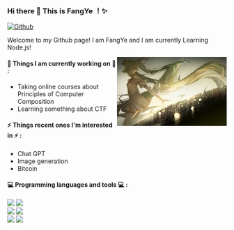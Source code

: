 ### Hi there 👋 This is FangYe ！✨ 
 
 
[![Github](https://img.shields.io/badge/-Github-000?style=flat&logo=Github&logoColor=white)](https://github.com/zhanglina94)
 
Welcome to my Github page! I am FangYe and I am currently Learning Node.js!  


<img align="right" alt="img" src="https://github.com/YHDGD5/YHDGD5/blob/main/Image/11.jpg" width="50%" height="auto" />
 
 
#### 🌱 Things I am currently working on 🌱 : 
- Taking online courses about Principles of Computer Composition 
- Learning something about CTF
 
 
#### ⚡ Things recent ones I'm interested in ⚡ : 
- Chat GPT
- Image generation
- Bitcoin

#### :computer: Programming languages and tools :computer: : 
<p>
<code><img width="10%" src="https://www.vectorlogo.zone/logos/ubuntu/ubuntu-ar21.svg"></code>
<code><img width="10%" src="https://www.vectorlogo.zone/logos/python/python-ar21.svg"></code>
<br />
<code><img width="10%" src="https://www.vectorlogo.zone/logos/git-scm/git-scm-ar21.svg"></code>
<code><img width="10%" src="https://www.vectorlogo.zone/logos/visualstudio_code/visualstudio_code-ar21.svg"></code>
<br />
<code><img width="10%" src="https://www.vectorlogo.zone/logos/w3_css/w3_css-ar21.svg"></code>
<code><img width="10%" src="https://www.vectorlogo.zone/logos/broccolijs/broccolijs-ar21.svg"></code>
</p>

